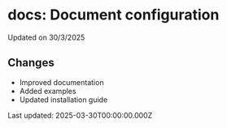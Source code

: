 # docs: Document configuration

Updated on 30/3/2025

## Changes
- Improved documentation
- Added examples
- Updated installation guide

Last updated: 2025-03-30T00:00:00.000Z